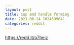 ```yaml
--- 
layout: post 
title: Cup and handle forming 
date: 2021-06-24 1624599641 
categories: reddit 
--- 
```

https://redd.it/o7heiz